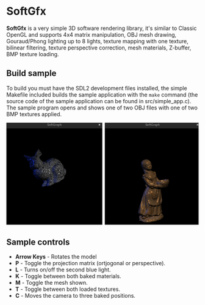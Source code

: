 # SoftGfx

**SoftGfx** is a very simple 3D software rendering library, it's similar to Classic OpenGL and supports 4x4 matrix manipulation, OBJ mesh drawing, Gouraud/Phong lighting up to 8 lights, texture mapping with one texture, bilinear filtering, texture perspective correction, mesh materials, Z-buffer, BMP texture loading.

## Build sample

To build you must have the SDL2 development files installed, the simple Makefile included builds the sample application with the ```make``` command (the source code of the sample application can be found in src/simple_app.c). The sample program opens and shows one of two OBJ files with one of two BMP textures applied. 

![](./res/sample_image.png)

## Sample controls

+ **Arrow Keys** - Rotates the model
+ **P** - Toggle the projection matrix (ortjogonal or perspective). 
+ **L** - Turns on/off the second blue light.
+ **K** - Toggle between both baked materials.
+ **M** - Toggle the mesh shown.
+ **T** - Toggle between both loaded textures.
+ **C** - Moves the camera to three baked positions.


